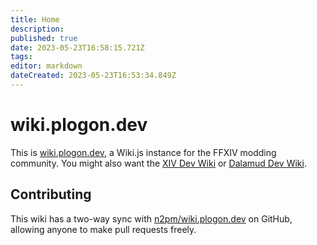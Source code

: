```yaml
---
title: Home
description: 
published: true
date: 2023-05-23T16:58:15.721Z
tags: 
editor: markdown
dateCreated: 2023-05-23T16:53:34.849Z
---
```


# wiki.plogon.dev

This is [wiki.plogon.dev](https://wiki.plogon.dev/), a Wiki.js instance for the FFXIV modding community. You might also want the [XIV Dev Wiki](https://xiv.dev/) or [Dalamud Dev Wiki](https://notnite.github.io/dalamud-dev-wiki/).

## Contributing

This wiki has a two-way sync with [n2pm/wiki.plogon.dev](https://github.com/n2pm/wiki.plogon.dev) on GitHub, allowing anyone to make pull requests freely.
